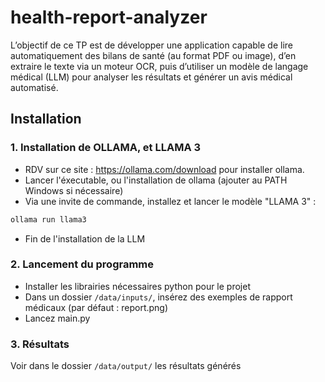 # health-report-analyzer
L’objectif de ce TP est de développer une application capable de lire automatiquement des bilans de santé (au format PDF ou image), d’en extraire le texte via un moteur OCR, puis d’utiliser un modèle de langage médical (LLM) pour analyser les résultats et générer un avis médical automatisé.

## Installation
### 1. Installation de OLLAMA, et LLAMA 3
- RDV sur ce site : https://ollama.com/download pour installer ollama.
- Lancer l'éxecutable, ou l'installation de ollama (ajouter au PATH Windows si nécessaire)
- Via une invite de commande, installez et lancer le modèle "LLAMA 3" :
```bash 
ollama run llama3
```
- Fin de l'installation de la LLM

### 2. Lancement du programme
- Installer les librairies nécessaires python pour le projet
- Dans un dossier ```/data/inputs/```, insérez des exemples de rapport médicaux (par défaut : report.png)
- Lancez main.py

### 3. Résultats
Voir dans le dossier ``/data/output/`` les résultats générés